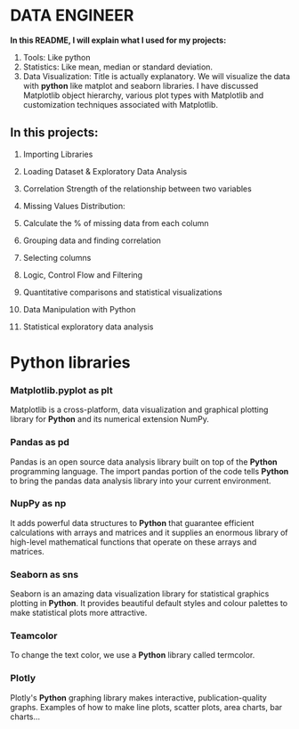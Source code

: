 
# **DATA ENGINEER**

**In this README, I will explain what I used for my projects:**

1. Tools: Like python
2. Statistics: Like mean, median or standard deviation.
3. Data Visualization: Title is actually explanatory. We will visualize the data with **python** like matplot and seaborn libraries. I have discussed Matplotlib object hierarchy, various plot types with Matplotlib and customization techniques associated with Matplotlib.

## In this projects:

1. Importing Libraries

2. Loading Dataset & Exploratory Data Analysis

3. Correlation Strength of the relationship between two variables

4. Missing Values Distribution:

5. Calculate the % of missing data from each column

6. Grouping data and finding correlation

7. Selecting columns

8. Logic, Control Flow and Filtering

9. Quantitative comparisons and statistical visualizations

10. Data Manipulation with Python

11. Statistical exploratory data analysis

# Python libraries

### Matplotlib.pyplot as plt

Matplotlib is a cross-platform, data visualization and graphical plotting library for **Python** and its numerical extension NumPy.

### Pandas as pd

Pandas is an open source data analysis library built on top of the **Python** programming language. The import pandas portion of the code tells **Python** to bring the pandas data analysis library into your current environment.

### NupPy as np

It adds powerful data structures to **Python** that guarantee efficient calculations with arrays and matrices and it supplies an enormous library of high-level mathematical functions that operate on these arrays and matrices.

### Seaborn as sns

Seaborn is an amazing data visualization library for statistical graphics plotting in **Python**. It provides beautiful default styles and colour palettes to make statistical plots more attractive.

### Teamcolor

To change the text color, we use a **Python** library called termcolor.

### Plotly

Plotly's **Python** graphing library makes interactive, publication-quality graphs. Examples of how to make line plots, scatter plots, area charts, bar charts...
